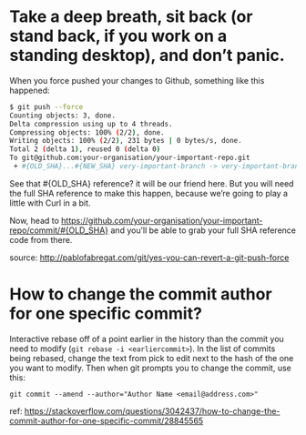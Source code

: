 
# Take a deep breath, sit back (or stand back, if you work on a standing desktop), and don’t panic.
When you force pushed your changes to Github, something like this happened:

```sh
$ git push --force
Counting objects: 3, done.
Delta compression using up to 4 threads.
Compressing objects: 100% (2/2), done.
Writing objects: 100% (2/2), 231 bytes | 0 bytes/s, done.
Total 2 (delta 1), reused 0 (delta 0)
To git@github.com:your-organisation/your-important-repo.git
 + #{OLD_SHA}...#{NEW_SHA} very-important-branch -> very-important-branch (forced update)
```

 See that #{OLD_SHA} reference? it will be our friend here. But you will need the full SHA reference to make this happen, because we’re going to play a little with Curl in a bit.

 Now, head to https://github.com/your-organisation/your-important-repo/commit/#{OLD_SHA} and you’ll be able to grab your full SHA reference code from there.

source: http://pablofabregat.com/git/yes-you-can-revert-a-git-push-force


# How to change the commit author for one specific commit?

Interactive rebase off of a point earlier in the history than the commit you need to modify (`git rebase -i <earliercommit>`). In the list of commits being rebased, change the text from pick to edit next to the hash of the one you want to modify. Then when git prompts you to change the commit, use this:

`git commit --amend --author="Author Name <email@address.com>"`

ref: https://stackoverflow.com/questions/3042437/how-to-change-the-commit-author-for-one-specific-commit/28845565

